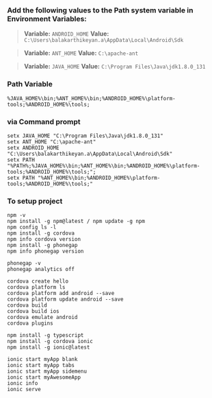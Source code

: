 ### Add the following values to the Path system variable in Environment Variables:

> **Variable:** `ANDROID_HOME` **Value:** ` C:\Users\balakarthikeyan.a\AppData\Local\Android\Sdk`

> **Variable:** `ANT_HOME` **Value:** `C:\apache-ant`

> **Variable:** `JAVA_HOME` **Value:** `C:\Program Files\Java\jdk1.8.0_131`

### Path Variable
`%JAVA_HOME%\bin;%ANT_HOME%\bin;%ANDROID_HOME%\platform-tools;%ANDROID_HOME%\tools;`

### via Command prompt
```
setx JAVA_HOME "C:\Program Files\Java\jdk1.8.0_131"
setx ANT_HOME "C:\apache-ant"
setx ANDROID_HOME "C:\Users\balakarthikeyan.a\AppData\Local\Android\Sdk"
setx PATH "%PATH%;%JAVA_HOME%\bin;%ANT_HOME%\bin;%ANDROID_HOME%\platform-tools;%ANDROID_HOME%\tools;";
setx PATH "%ANT_HOME%\bin;%ANDROID_HOME%\platform-tools;%ANDROID_HOME%\tools;"
```
### To setup project
```
npm -v
npm install -g npm@latest / npm update -g npm
npm config ls -l
npm install -g cordova
npm info cordova version
npm install -g phonegap
npm info phonegap version

phonegap -v
phonegap analytics off

cordova create hello
cordova platform ls
cordova platform add android --save
cordova platform update android --save
cordova build
cordova build ios
cordova emulate android
cordova plugins

npm install -g typescript
npm install -g cordova ionic
npm install -g ionic@latest

ionic start myApp blank
ionic start myApp tabs
ionic start myApp sidemenu
ionic start myAwesomeApp
ionic info
ionic serve
```
